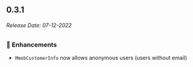 ## 0.3.1

###### Release Date: 07-12-2022

### 🚀 Enhancements

- `MmobCustomerInfo` now allows anonymous users (users without email)
